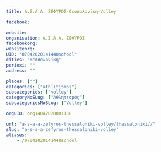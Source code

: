 ```yaml
---
title: Α.Σ.Α.Α. ΖΕΦΥΡΟΣ-Θεσσαλονίκη-Volley

facebook:

website:
organisation: Α.Σ.Α.Α. ΖΕΦΥΡΟΣ
facebookorg:
websiteorg:
UID: "07042020141448school"
cities: "Θεσσαλονίκη"
perioxi: ""
address: ""

places: [""]
categories: ["athlitismos"]
subcategories: ["volley"]
categoryNoSLug: ["Αθλητισμός"]
subcategoriesNoSLug: ["Volley"]

orgUID: org14042020001138

url: "a-s-a-a-zefyros-thessaloniki-volley/thessaloniki//"
slug: "a-s-a-a-zefyros-thessaloniki-volley"
aliases:
    - /07042020141448school
---
```





